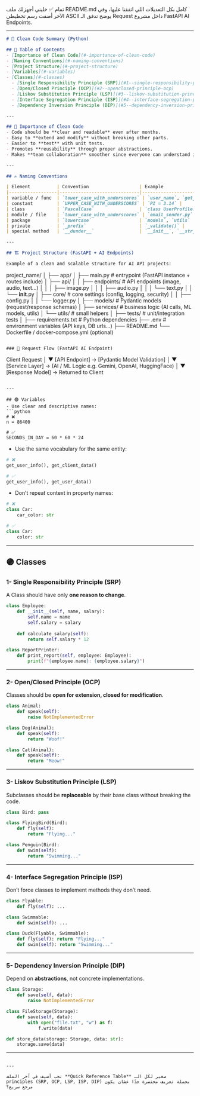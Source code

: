 تمام ✅ خليني أجهزلك ملف README.md كامل بكل التعديلات اللي اتفقنا عليها، وفي الآخر أضفت رسم تخطيطي ASCII يوضح تدفق الـ Request داخل مشروع FastAPI AI Endpoints.

---

```markdown
# 🧹 Clean Code Summary (Python)

## 📑 Table of Contents
- [Importance of Clean Code](#-importance-of-clean-code)
- [Naming Conventions](#-naming-conventions)
- [Project Structure](#-project-structure)
- [Variables](#-variables)
- [Classes](#-classes)
  - [Single Responsibility Principle (SRP)](#1--single-responsibility-principle-srp)
  - [Open/Closed Principle (OCP)](#2--openclosed-principle-ocp)
  - [Liskov Substitution Principle (LSP)](#3--liskov-substitution-principle-lsp)
  - [Interface Segregation Principle (ISP)](#4--interface-segregation-principle-isp)
  - [Dependency Inversion Principle (DIP)](#5--dependency-inversion-principle-dip)

---

## 🔑 Importance of Clean Code
- Code should be **clear and readable** even after months.  
- Easy to **extend and modify** without breaking other parts.  
- Easier to **test** with unit tests.  
- Promotes **reusability** through proper abstractions.  
- Makes **team collaboration** smoother since everyone can understand it quickly.  

---

## ✍️ Naming Conventions

| Element          | Convention                   | Example                |
|------------------|------------------------------|------------------------|
| variable / func  | `lower_case_with_underscores` | `user_name`, `get_data()` |
| constant         | `UPPER_CASE_WITH_UNDERSCORES` | `PI = 3.14` |
| class            | `PascalCase`                 | `class UserProfile:` |
| module / file    | `lower_case_with_underscores` | `email_sender.py` |
| package          | `lowercase`                  | `models`, `utils` |
| private          | `_prefix`                    | `_validate()` |
| special method   | `__dunder__`                 | `__init__`, `__str__` |

---

## 🏗 Project Structure (FastAPI + AI Endpoints)

Example of a clean and scalable structure for AI API projects:  

```

project_name/
│
├── app/
│   ├── main.py            # entrypoint (FastAPI instance + routes include)
│   ├── api/
│   │   ├── endpoints/     # API endpoints (image, audio, text...)
│   │   │   ├── image.py
│   │   │   ├── audio.py
│   │   │   └── text.py
│   │   └── **init**.py
│   ├── core/              # core settings (config, logging, security)
│   │   ├── config.py
│   │   └── logger.py
│   ├── models/            # Pydantic models (request/response schemas)
│   ├── services/          # business logic (AI calls, ML models, utils)
│   └── utils/             # small helpers
│
├── tests/                 # unit/integration tests
│
├── requirements.txt       # Python dependencies
├── .env                   # environment variables (API keys, DB urls...)
├── README.md
└── Dockerfile / docker-compose.yml (optional)

```

### 🔄 Request Flow (FastAPI AI Endpoint)

```

Client Request
│
▼
[API Endpoint]  →  [Pydantic Model Validation]
│
▼
[Service Layer] → (AI / ML Logic e.g. Gemini, OpenAI, HuggingFace)
│
▼
[Response Model] → Returned to Client

````

---

## 🟢 Variables
- Use clear and descriptive names:  
```python
# ❌
n = 86400  

# ✅
SECONDS_IN_DAY = 60 * 60 * 24
````

* Use the same vocabulary for the same entity:

```python
# ❌
get_user_info(), get_client_data()  

# ✅
get_user_info(), get_user_data()
```

* Don’t repeat context in property names:

```python
# ❌
class Car:  
    car_color: str  

# ✅
class Car:  
    color: str
```

---

## 🟣 Classes

### 1- Single Responsibility Principle (SRP)

A Class should have only **one reason to change**.

```python
class Employee:
    def __init__(self, name, salary):
        self.name = name
        self.salary = salary
    
    def calculate_salary(self):
        return self.salary * 12

class ReportPrinter:
    def print_report(self, employee: Employee):
        print(f"{employee.name}: {employee.salary}")
```

---

### 2- Open/Closed Principle (OCP)

Classes should be **open for extension, closed for modification**.

```python
class Animal:
    def speak(self):
        raise NotImplementedError

class Dog(Animal):
    def speak(self):
        return "Woof!"

class Cat(Animal):
    def speak(self):
        return "Meow!"
```

---

### 3- Liskov Substitution Principle (LSP)

Subclasses should be **replaceable** by their base class without breaking the code.

```python
class Bird: pass

class FlyingBird(Bird):
    def fly(self):
        return "Flying..."

class Penguin(Bird):
    def swim(self):
        return "Swimming..."
```

---

### 4- Interface Segregation Principle (ISP)

Don’t force classes to implement methods they don’t need.

```python
class Flyable:
    def fly(self): ...

class Swimmable:
    def swim(self): ...

class Duck(Flyable, Swimmable):
    def fly(self): return "Flying..."
    def swim(self): return "Swimming..."
```

---

### 5- Dependency Inversion Principle (DIP)

Depend on **abstractions**, not concrete implementations.

```python
class Storage:
    def save(self, data): 
        raise NotImplementedError

class FileStorage(Storage):
    def save(self, data):
        with open("file.txt", "w") as f:
            f.write(data)

def store_data(storage: Storage, data: str):
    storage.save(data)
```

---

```

---

تحب أضيف في آخر الملف **Quick Reference Table** صغير لكل الـ principles (SRP, OCP, LSP, ISP, DIP) بجملة تعريف مختصرة جدًا عشان يكون مرجع سريع؟
```
